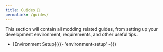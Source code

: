 ```yaml
---
title: Guides 📖
permalink: /guides/
---
```


This section will contain all modding related guides, from setting up your development environment, requirements, and other useful tips.

- [Environment Setup]({{- 'environment-setup' -}})